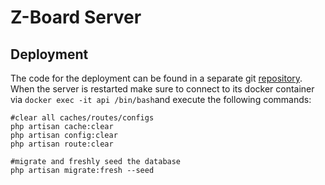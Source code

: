 # Z-Board Server

## Deployment
The code for the deployment can be found in a separate git [repository](https://github.com/theovier/zboard-docker-deployment).
When the server is restarted make sure to connect to its docker container via ```docker exec -it api /bin/bash```and execute the following commands:

```
#clear all caches/routes/configs
php artisan cache:clear
php artisan config:clear
php artisan route:clear

#migrate and freshly seed the database
php artisan migrate:fresh --seed
```
